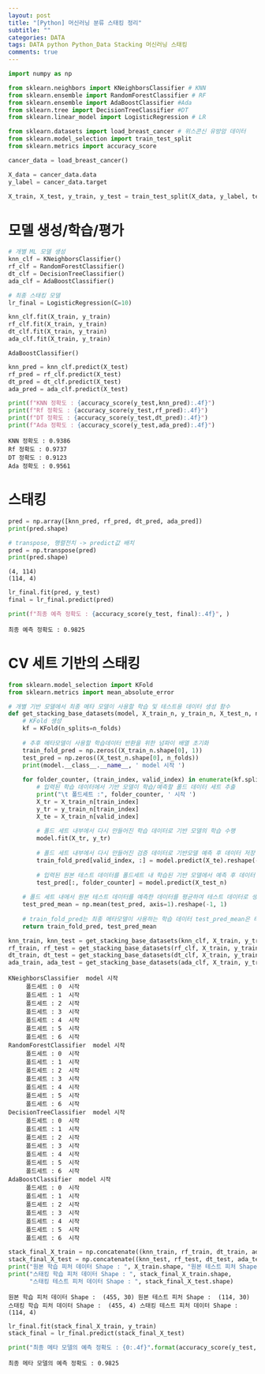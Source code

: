 ```yaml
---  
layout: post  
title: "[Python] 머신러닝 분류 스태킹 정리"
subtitle: ""  
categories: DATA
tags: DATA python Python_Data Stacking 머신러닝 스태킹
comments: true  
---  
```

```python
import numpy as np

from sklearn.neighbors import KNeighborsClassifier # KNN
from sklearn.ensemble import RandomForestClassifier # RF
from sklearn.ensemble import AdaBoostClassifier #Ada
from sklearn.tree import DecisionTreeClassifier #DT
from sklearn.linear_model import LogisticRegression # LR

from sklearn.datasets import load_breast_cancer # 위스콘신 유방암 데이터
from sklearn.model_selection import train_test_split
from sklearn.metrics import accuracy_score

cancer_data = load_breast_cancer()

X_data = cancer_data.data
y_label = cancer_data.target

X_train, X_test, y_train, y_test = train_test_split(X_data, y_label, test_size=0.2, random_state=0)
```

# 모델 생성/학습/평가


```python
# 개별 ML 모델 생성
knn_clf = KNeighborsClassifier()
rf_clf = RandomForestClassifier()
dt_clf = DecisionTreeClassifier()
ada_clf = AdaBoostClassifier()

# 최종 스태킹 모델
lr_final = LogisticRegression(C=10)
```


```python
knn_clf.fit(X_train, y_train)
rf_clf.fit(X_train, y_train)
dt_clf.fit(X_train, y_train)
ada_clf.fit(X_train, y_train)
```




    AdaBoostClassifier()




```python
knn_pred = knn_clf.predict(X_test)
rf_pred = rf_clf.predict(X_test)
dt_pred = dt_clf.predict(X_test)
ada_pred = ada_clf.predict(X_test)

print(f"KNN 정확도 : {accuracy_score(y_test,knn_pred):.4f}")
print(f"Rf 정확도 : {accuracy_score(y_test,rf_pred):.4f}")
print(f"DT 정확도 : {accuracy_score(y_test,dt_pred):.4f}")
print(f"Ada 정확도 : {accuracy_score(y_test,ada_pred):.4f}")
```

    KNN 정확도 : 0.9386
    Rf 정확도 : 0.9737
    DT 정확도 : 0.9123
    Ada 정확도 : 0.9561
    

# 스태킹


```python
pred = np.array([knn_pred, rf_pred, dt_pred, ada_pred])
print(pred.shape)

# transpose, 행렬전치 -> predict값 배치
pred = np.transpose(pred)
print(pred.shape)
```

    (4, 114)
    (114, 4)
    


```python
lr_final.fit(pred, y_test)
final = lr_final.predict(pred)

print(f"최종 예측 정확도 : {accuracy_score(y_test, final):.4f}", )
```

    최종 예측 정확도 : 0.9825
    

# CV 세트 기반의 스태킹


```python
from sklearn.model_selection import KFold
from sklearn.metrics import mean_absolute_error

# 개별 기반 모델에서 최종 메타 모델이 사용할 학습 및 테스트용 데이터 생성 함수
def get_stacking_base_datasets(model, X_train_n, y_train_n, X_test_n, n_folds):
    # KFold 생성
    kf = KFold(n_splits=n_folds)
    
    # 추후 메타모델이 사용할 학습데이터 반환을 위한 넘파이 배열 초기화
    train_fold_pred = np.zeros((X_train_n.shape[0], 1))
    test_pred = np.zeros((X_test_n.shape[0], n_folds))
    print(model.__class__.__name__, ' model 시작 ')
    
    for folder_counter, (train_index, valid_index) in enumerate(kf.split(X_train_n)):
        # 입력된 학습 데이터에서 기반 모델이 학습/예측할 폴드 데이터 세트 추출
        print("\t 폴드세트 :", folder_counter, ' 시작 ')
        X_tr = X_train_n[train_index]
        y_tr = y_train_n[train_index]
        X_te = X_train_n[valid_index]
        
        # 폴드 세트 내부에서 다시 만들어진 학습 데이터로 기반 모델의 학습 수행
        model.fit(X_tr, y_tr)
        
        # 폴드 세트 내부에서 다시 만들어진 검증 데이터로 기반모델 예측 후 데이터 저장
        train_fold_pred[valid_index, :] = model.predict(X_te).reshape(-1,1)
        
        # 입력된 원본 테스트 데이터를 폴드세트 내 학습된 기반 모델에서 예측 후 데이터 저장
        test_pred[:, folder_counter] = model.predict(X_test_n)
        
    # 폴드 세트 내에서 원본 테스트 데이터를 예측한 데이터를 평균하여 테스트 데이터로 생성
    test_pred_mean = np.mean(test_pred, axis=1).reshape(-1, 1)
    
    # train_fold_pred는 최종 메타모델이 사용하는 학습 데이터 test_pred_mean은 테스트 데이터
    return train_fold_pred, test_pred_mean
```


```python
knn_train, knn_test = get_stacking_base_datasets(knn_clf, X_train, y_train, X_test, 7)
rf_train, rf_test = get_stacking_base_datasets(rf_clf, X_train, y_train, X_test, 7)
dt_train, dt_test = get_stacking_base_datasets(dt_clf, X_train, y_train, X_test, 7)
ada_train, ada_test = get_stacking_base_datasets(ada_clf, X_train, y_train, X_test, 7)
```

    KNeighborsClassifier  model 시작 
    	 폴드세트 : 0  시작 
    	 폴드세트 : 1  시작 
    	 폴드세트 : 2  시작 
    	 폴드세트 : 3  시작 
    	 폴드세트 : 4  시작 
    	 폴드세트 : 5  시작 
    	 폴드세트 : 6  시작 
    RandomForestClassifier  model 시작 
    	 폴드세트 : 0  시작 
    	 폴드세트 : 1  시작 
    	 폴드세트 : 2  시작 
    	 폴드세트 : 3  시작 
    	 폴드세트 : 4  시작 
    	 폴드세트 : 5  시작 
    	 폴드세트 : 6  시작 
    DecisionTreeClassifier  model 시작 
    	 폴드세트 : 0  시작 
    	 폴드세트 : 1  시작 
    	 폴드세트 : 2  시작 
    	 폴드세트 : 3  시작 
    	 폴드세트 : 4  시작 
    	 폴드세트 : 5  시작 
    	 폴드세트 : 6  시작 
    AdaBoostClassifier  model 시작 
    	 폴드세트 : 0  시작 
    	 폴드세트 : 1  시작 
    	 폴드세트 : 2  시작 
    	 폴드세트 : 3  시작 
    	 폴드세트 : 4  시작 
    	 폴드세트 : 5  시작 
    	 폴드세트 : 6  시작 
    


```python
stack_final_X_train = np.concatenate((knn_train, rf_train, dt_train, ada_train), axis=1)
stack_final_X_test = np.concatenate((knn_test, rf_test, dt_test, ada_test), axis=1)
print("원본 학습 피처 데이터 Shape : ", X_train.shape, "원본 테스트 피처 Shape : ", X_test.shape)
print("스태킹 학습 피처 데이터 Shape : ", stack_final_X_train.shape,
      "스태킹 테스트 피처 데이터 Shape : ", stack_final_X_test.shape)
```

    원본 학습 피처 데이터 Shape :  (455, 30) 원본 테스트 피처 Shape :  (114, 30)
    스태킹 학습 피처 데이터 Shape :  (455, 4) 스태킹 테스트 피처 데이터 Shape :  (114, 4)
    


```python
lr_final.fit(stack_final_X_train, y_train)
stack_final = lr_final.predict(stack_final_X_test)

print("최종 메타 모델의 예측 정확도 : {0:.4f}".format(accuracy_score(y_test, stack_final)))
```

    최종 메타 모델의 예측 정확도 : 0.9825
    
